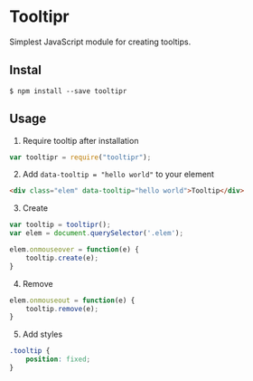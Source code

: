 # Tooltipr

Simplest JavaScript module for creating tooltips.

## Instal

```
$ npm install --save tooltipr
```

## Usage

1. Require tooltip after installation

```js
var tooltipr = require("tooltipr");
```

2. Add ```data-tooltip = "hello world"``` to your element

```html
<div class="elem" data-tooltip="hello world">Tooltip</div>
```

3. Create

```js
var tooltip = tooltipr();
var elem = document.querySelector('.elem');

elem.onmouseover = function(e) {
    tooltip.create(e);
}
```

4. Remove

```js
elem.onmouseout = function(e) {
    tooltip.remove(e);
}
```

5. Add styles

```css
.tooltip {
	position: fixed;
}
```
